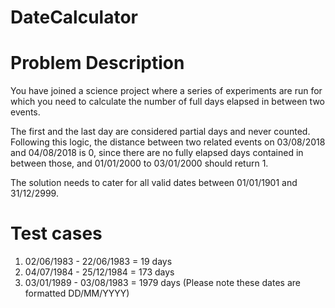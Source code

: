# DateCalculator

# Problem Description
You have joined a science project where a series of experiments are run for which you
need to calculate the number of full days elapsed in between two events.

The first and the last day are considered partial days and never counted. Following this
logic, the distance between two related events on 03/08/2018 and 04/08/2018 is 0,
since there are no fully elapsed days contained in between those, and 01/01/2000 to
03/01/2000 should return 1.

The solution needs to cater for all valid dates between 01/01/1901 and 31/12/2999.

# Test cases
1) 02/06/1983 - 22/06/1983 = 19 days
2) 04/07/1984 - 25/12/1984 = 173 days
3) 03/01/1989 - 03/08/1983 = 1979 days
(Please note these dates are formatted DD/MM/YYYY)
